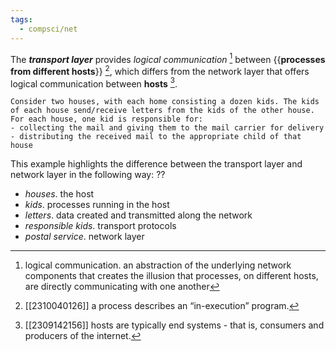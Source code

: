 ```yaml
---
tags:
  - compsci/net
---
```

The ***transport layer*** provides *logical communication* [^2] between {{**processes from different hosts**}} [^3], which differs from the network layer that offers logical communication between **hosts** [^1].

```ad-example
Consider two houses, with each home consisting a dozen kids. The kids of each house send/receive letters from the kids of the other house. For each house, one kid is responsible for:
- collecting the mail and giving them to the mail carrier for delivery
- distributing the received mail to the appropriate child of that house
```
This example highlights the difference between the transport layer and network layer in the following way:
??
- *houses*. the host
- *kids*. processes running in the host
- *letters*. data created and transmitted along the network
- *responsible kids*. transport protocols
- *postal service*. network layer

[^1]: [[2309142156]] hosts are typically end systems - that is, consumers and producers of the internet.
[^2]: logical communication. an abstraction of the underlying network components that creates the illusion that processes, on different hosts, are directly communicating with one another
[^3]: [[2310040126]] a process describes an “in-execution” program.